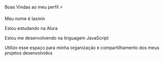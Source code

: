 Boas Vindas ao meu perfil ⚡

Meu nome é Iasmin 


Estou estudando na Alura

Estou me desenvolvendo na linguagem JavaScript

Utilizo esse espaço para minha organização e compartilhamento dos meus projetos desenvolvidos

<!--
**Aranha123/Aranha123** is a ✨ _special_ ✨ repository because its `README.md` (this file) appears on your GitHub profile.

Here are some ideas to get you started:

- 🔭 I’m currently working on ...
- 🌱 I’m currently learning ...
- 👯 I’m looking to collaborate on ...
- 🤔 I’m looking for help with ...
- 💬 Ask me about ...
- 📫 How to reach me: ...
- 😄 Pronouns: ...
- ⚡ Fun fact: ...
-->
